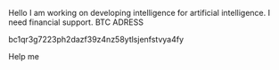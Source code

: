 Hello
I am working on developing intelligence for artificial intelligence. I need financial support.
BTC ADRESS 

bc1qr3g7223ph2dazf39z4nz58ytlsjenfstvya4fy


Help me
